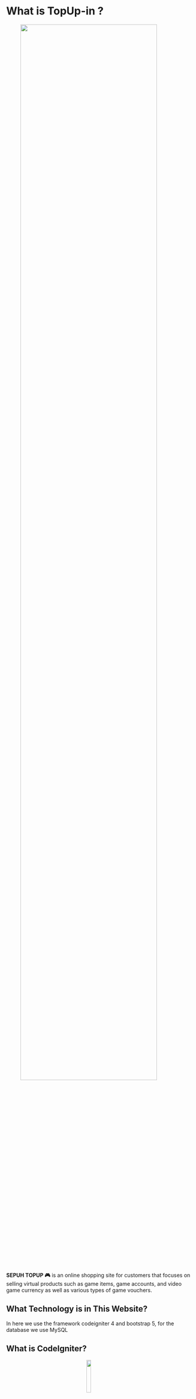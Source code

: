 # What is TopUp-in ?

<image style="display: block;
  margin-left: auto;
  margin-right: auto;
  width: 85%;" src="https://user-images.githubusercontent.com/49254668/227810816-09b1205b-23f7-4b71-b701-3f872983862e.png](https://i.postimg.cc/bJ7QjWWr/d332959c-49d2-4969-a44a-26873e08b8f6.jpg"></image>

**SEPUH TOPUP 🎮** is an online shopping site for customers that focuses on selling virtual products such as game items, game accounts, and video game currency as well as various types of game vouchers.

## What Technology is in This Website?

In here we use the framework codeigniter 4 and bootstrap 5, for the database we use MySQL

## What is CodeIgniter?

<image style="display: block;
  margin-left: auto;
  margin-right: auto;
  width: 15%;" src="https://raw.githubusercontent.com/zoelabbb/carkecor/master/public/img/log/codeigniter.png?token=GHSAT0AAAAAACAQD5MD5ZOEIDLHCVLBOMTAZBA3D5Q"></image>

CodeIgniter is a PHP full-stack web framework that is light, fast, flexible and secure.
More information can be found at the [official site](https://codeigniter.com).

This repository holds the distributable version of the framework.
It has been built from the
[development repository](https://github.com/codeigniter4/CodeIgniter4).

More information about the plans for version 4 can be found in [CodeIgniter 4](https://forum.codeigniter.com/forumdisplay.php?fid=28) on the forums.

The user guide corresponding to the latest version of the framework can be found
[here](https://codeigniter4.github.io/userguide/).
